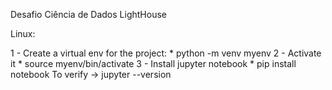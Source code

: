 Desafio Ciência de Dados LightHouse

Linux: 

1 - Create a virtual env for the project:
	* python -m venv myenv
2 - Activate it
	* source myenv/bin/activate
3 - Install jupyter notebook
	* pip install notebook
	To verify -> jupyter --version

